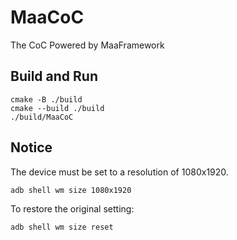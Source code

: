 # MaaCoC

The CoC Powered by MaaFramework

## Build and Run

    cmake -B ./build
    cmake --build ./build
    ./build/MaaCoC

## Notice

The device must be set to a resolution of 1080x1920.

    adb shell wm size 1080x1920

To restore the original setting:

    adb shell wm size reset
